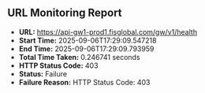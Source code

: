 ## URL Monitoring Report

- **URL:** https://api-gw1-prod1.fisglobal.com/gw/v1/health
- **Start Time:** 2025-09-06T17:29:09.547218
- **End Time:** 2025-09-06T17:29:09.793959
- **Total Time Taken:** 0.246741 seconds
- **HTTP Status Code:** 403
- **Status:** Failure
- **Failure Reason:** HTTP Status Code: 403
